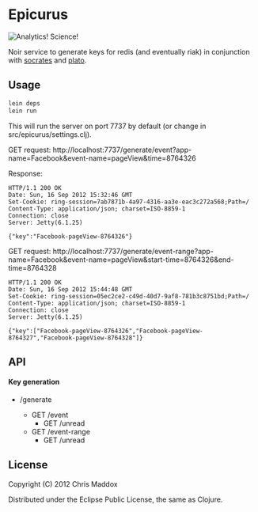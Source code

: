 # Epicurus

![Analytics! Science!](http://www.volacci.com/files/imce-uploads/integrate-google-analytics-with-thesis.gif)

Noir service to generate keys for redis (and eventually riak) in conjunction with [socrates](https://github.com/tyre/socrates) and [plato](https://github.com/tyre/plato).

## Usage

```bash
lein deps
lein run
```

This will run the server on port 7737 by default (or change in src/epicurus/settings.clj).

GET request: http://localhost:7737/generate/event?app-name=Facebook&event-name=pageView&time=8764326

Response:

    HTTP/1.1 200 OK
    Date: Sun, 16 Sep 2012 15:32:46 GMT
    Set-Cookie: ring-session=7ab7871b-4a97-4316-aa3e-eac3c272a568;Path=/
    Content-Type: application/json; charset=ISO-8859-1
    Connection: close
    Server: Jetty(6.1.25)

    {"key":"Facebook-pageView-8764326"}

GET request: http://localhost:7737/generate/event-range?app-name=Facebook&event-name=pageView&start-time=8764326&end-time=8764328

    HTTP/1.1 200 OK
    Date: Sun, 16 Sep 2012 15:44:48 GMT
    Set-Cookie: ring-session=05ec2ce2-c49d-40d7-9af8-781b3c8751bd;Path=/
    Content-Type: application/json; charset=ISO-8859-1
    Connection: close
    Server: Jetty(6.1.25)

    {"key":["Facebook-pageView-8764326","Facebook-pageView-8764327","Facebook-pageView-8764328"]}

## API

#### Key generation

- /generate

  * GET /event
    + GET /unread
  * GET /event-range
    + GET /unread

## License

Copyright (C) 2012 Chris Maddox

Distributed under the Eclipse Public License, the same as Clojure.